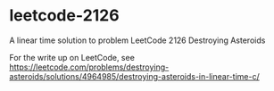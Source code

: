 # leetcode-2126
A linear time solution to problem LeetCode 2126 Destroying Asteroids

For the write up on LeetCode, see https://leetcode.com/problems/destroying-asteroids/solutions/4964985/destroying-asteroids-in-linear-time-c/
